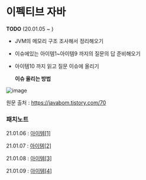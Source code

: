 # 이펙티브 자바



**TODO** (20.01.05 ~ )

- JVM의 메모리 구조 조사해서 정리해오기 

- 이슈에있는 아이템1~아이템9 까지의 질문의 답 준비해오기

- 아이템10 까지 읽고 질문 이슈에 올리기

  **이슈 올리는 방법**

![image](https://user-images.githubusercontent.com/26649731/103642160-1b801680-4f96-11eb-8739-cd070514493c.png)

  

원문 출처 : https://javabom.tistory.com/70



### 패치노트

21.01.06 : [아이템[1]](https://dkyou.tistory.com/138)

21.01.07 : [아이템[2]](https://dkyou.tistory.com/139)

21.01.08 : [아이템[3]](https://dkyou.tistory.com/140)

21.01.09 : [아이템[4]](https://dkyou.tistory.com/141)

